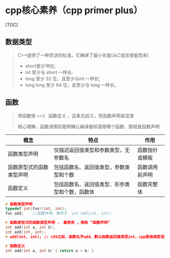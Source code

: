# cpp核心素养（cpp primer plus）

[TOC]

## 数据类型

> C++提供了一种灵活的标准，它确保了最小长度(从C语言借鉴而来)
>
> - short至少16位;
> - int 至少与 short 一样长:
> - long 至少 32 位，且至少与int 一样长;
> - long long 至少 64 位，且至少与 long 一样长。



## 函数

> 带函数体 ==》 函数定义  ，这条无歧义，但函数声明易混淆
>
> 核心理解，函数调用前能明确让编译器知道用哪个函数，那就是函数声明

| 概念                     | 特点                                           | 作用           |
| ------------------------ | ---------------------------------------------- | -------------- |
| 函数类型声明             | 仅描述返回值类型和参数类型，无参数名           | 函数指针或模板 |
| 函数原型式的函数类型声明 | 包括函数名、返回值类型，参数类型和个数         | 函数调用前声明 |
| 函数定义                 | 包括函数名、返回值类型、形参类型和个数，函数体 | 函数完整体     |

```c++
# 函数类型声明
typedef int(fun)(int, int);
fun add;	//函数声明，等同于  int add(int, int);

# 函数原型式的函数类型声明 ， 最常用 ，简称 “函数声明”
int add(int a, int b);
int add(int, int);
# add(int, int); // c89之前，函数名字add，默认函数返回值类型int，cpp是强类型语言，必须明确指定

# 函数定义
int add(int a, int b) { return a + b; }
```

